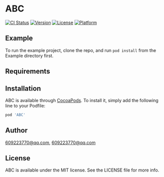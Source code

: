 # ABC

[![CI Status](https://img.shields.io/travis/609223770@qq.com/ABC.svg?style=flat)](https://travis-ci.org/609223770@qq.com/ABC)
[![Version](https://img.shields.io/cocoapods/v/ABC.svg?style=flat)](https://cocoapods.org/pods/ABC)
[![License](https://img.shields.io/cocoapods/l/ABC.svg?style=flat)](https://cocoapods.org/pods/ABC)
[![Platform](https://img.shields.io/cocoapods/p/ABC.svg?style=flat)](https://cocoapods.org/pods/ABC)

## Example

To run the example project, clone the repo, and run `pod install` from the Example directory first.

## Requirements

## Installation

ABC is available through [CocoaPods](https://cocoapods.org). To install
it, simply add the following line to your Podfile:

```ruby
pod 'ABC'
```

## Author

609223770@qq.com, 609223770@qq.com

## License

ABC is available under the MIT license. See the LICENSE file for more info.
